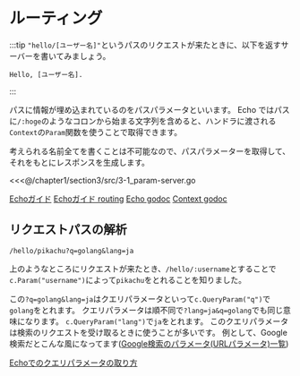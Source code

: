 # ルーティング

:::tip
`"hello/[ユーザー名]"`というパスのリクエストが来たときに、以下を返すサーバーを書いてみましょう。

```
Hello, [ユーザー名].
```

:::

パスに情報が埋め込まれているのをパスパラメータといいます。
Echo ではパスに`/:hoge`のようなコロンから始まる文字列を含めると、ハンドラに渡される`Context`の`Param`関数を使うことで取得できます。

考えられる名前全てを書くことは不可能なので、パスパラメーターを取得して、それをもとにレスポンスを生成します。

<<<@/chapter1/section3/src/3-1_param-server.go

[Echoガイド](https://echo.labstack.com/guide)
[Echoガイド routing](https://echo.labstack.com/guide/routing)
[Echo godoc](https://pkg.go.dev/github.com/labstack/echo/v4)
[Context godoc](https://golang.org/pkg/context/)

## リクエストパスの解析
```
/hello/pikachu?q=golang&lang=ja
```

上のようなところにリクエストが来たとき、`/hello/:username`とすることで`c.Param("username")`によって`pikachu`をとれることを知りました。

この`?q=golang&lang=ja`はクエリパラメータといって`c.QueryParam("q")`で`golang`をとれます。
クエリパラメータは順不同で`?lang=ja&q=golang`でも同じ意味になります。
`c.QueryParam("lang")`で`ja`をとれます。
このクエリパラメータは検索のリクエストを受け取るときに使うことが多いです。
例として、Google 検索だとこんな風になってます([Google検索のパラメータ(URLパラメータ)一覧](http://www13.plala.or.jp/bigdata/google.html))

[Echoでのクエリパラメータの取り方](https://echo.labstack.com/guide/request#query-parameters-1)